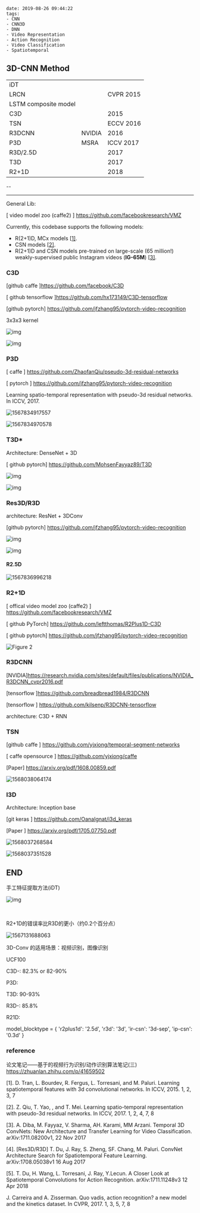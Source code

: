 ```
date: 2019-08-26 09:44:22
tags: 
- CNN 
- CNN3D
- DNN
- Video Representation
- Action Recognition
- Video Classification
- Spatiotemporal 
```

##  3D-CNN Method

|                      |        |           |
| -------------------- | ------ | --------- |
| iDT                  |        |           |
| LRCN                 |        | CVPR 2015 |
| LSTM composite model |        |           |
| C3D                  |        | 2015      |
| TSN                  |        | ECCV 2016 |
| R3DCNN               | NVIDIA | 2016      |
| P3D                  | MSRA   | ICCV 2017 |
| R3D/2.5D             |        | 2017      |
| T3D                  |        | 2017      |
| R2+1D                |        | 2018      |



<!-- more -->

--

----

General Lib:

[ video model zoo (caffe2) ] https://github.com/facebookresearch/VMZ

Currently, this codebase supports the following models:

- R(2+1)D, MCx models [[1\]](https://research.fb.com/wp-content/uploads/2018/04/a-closer-look-at-spatiotemporal-convolutions-for-action-recognition.pdf).
- CSN models [[2\]](https://arxiv.org/pdf/1904.02811.pdf).
- R(2+1)D and CSN models pre-trained on large-scale (65 million!) weakly-supervised public Instagram videos (**IG-65M**) [[3\]](https://research.fb.com/wp-content/uploads/2019/05/Large-scale-weakly-supervised-pre-training-for-video-action-recognition.pdf).

### C3D

[github caffe ]https://github.com/facebook/C3D

[ github tensorflow ]https://github.com/hx173149/C3D-tensorflow

[github pytorch] https://github.com/jfzhang95/pytorch-video-recognition

3x3x3 kernel

![img](CV_3D/v2-e51c8770654a1eb92f984e8cc2cf0cd8_hd.jpg)

![img](CV_3D/v2-5eda0b0b2967fba1d8b6f31f04ef9d49_hd.jpg)

### P3D

[ caffe ] https://github.com/ZhaofanQiu/pseudo-3d-residual-networks

[ pytorch ] https://github.com/jfzhang95/pytorch-video-recognition

Learning spatio-temporal representation with pseudo-3d residual networks. In ICCV, 2017.

![1567834917557](CV_3D/1567834917557.png)

![1567834970578](CV_3D/1567834970578.png)



### T3D*

Architecture: DenseNet + 3D

[ github pytorch] https://github.com/MohsenFayyaz89/T3D

![img](CV_3D/v2-b1d256a551911be85f445b16bdca5b5c_hd.jpg)

![img](CV_3D/v2-d24ee52c0f5ddc3bdf5614c52841692f_hd.jpg)

### Res3D/R3D

architecture:	ResNet + 3DConv

[github pytorch] https://github.com/jfzhang95/pytorch-video-recognition



![img](CV_3D/v2-e2dd2daf56bfc15d1b24fd0456258c3a_hd.jpg)

![img](CV_3D/v2-e0c6cb5e2b7022930f736d4d63a272a7_hd.jpg)

#### R2.5D

![1567836996218](CV_3D/1567836996218.png)

### R2+1D 

[ offical video model zoo (caffe2) ] https://github.com/facebookresearch/VMZ

[ github PyTorch] https://github.com/leftthomas/R2Plus1D-C3D

[ github pytorch] https://github.com/jfzhang95/pytorch-video-recognition

![Figure 2](CV_3D/closer_fig2-1567133357920.png)

### R3DCNN

[NVIDIA]https://research.nvidia.com/sites/default/files/publications/NVIDIA_R3DCNN_cvpr2016.pdf

[tensorflow ]https://github.com/breadbread1984/R3DCNN

[tensorflow ] https://github.com/kilsenp/R3DCNN-tensorflow

architecture: C3D + RNN



### TSN

[github caffe ] https://github.com/yjxiong/temporal-segment-networks

[ caffe opensource ] https://github.com/yjxiong/caffe

[Paper] https://arxiv.org/pdf/1608.00859.pdf

![1568038064174](CV_3D/1568038064174.png)



### I3D

Architecture: Inception base

[git keras ] https://github.com/OanaIgnat/i3d_keras

[Paper ] https://arxiv.org/pdf/1705.07750.pdf

![1568037268584](CV_3D/1568037268584.png)

![1568037351528](CV_3D/1568037351528.png)





## END



手工特征提取方法(iDT)

![img](CV_3D/v2-055d0ce473ca714d3ef68ce8c363f76b_hd.jpg)

​	





R2+1D的错误率比R3D的更小（约0.2个百分点）

![1567131688063](CV_3D/1567131688063.png)



3D-Conv 的适用场景：视频识别，图像识别

UCF100

C3D-:  82.3% or 82-90%

P3D:

T3D: 90-93%

R3D-: 85.8%

R21D: 

model_blocktype = {
    'r2plus1d': '2.5d',
    'r3d': '3d',
    'ir-csn': '3d-sep',
    'ip-csn': '0.3d'
}


### reference

论文笔记——基于的视频行为识别/动作识别算法笔记(三) https://zhuanlan.zhihu.com/p/41659502



[1]. D. Tran, L. Bourdev, R. Fergus, L. Torresani, and M. Paluri. Learning spatiotemporal features with 3d convolutional networks. In ICCV, 2015. 1, 2, 3, 7

[2]. Z. Qiu, T. Yao, , and T. Mei. Learning spatio-temporal representation with pseudo-3d residual networks. In ICCV, 2017. 1, 2, 4, 7, 8

[3]. A. Diba, M. Fayyaz, V. Sharma, AH. Karami, MM Arzani. Temporal 3D ConvNets: New Architecture and Transfer Learning for Video Classification. arXiv:1711.08200v1, 22 Nov 2017

[4]. [Res3D/R3D] T. Du, J. Ray, S. Zheng, SF. Chang, M. Paluri. ConvNet Architecture Search for Spatiotemporal Feature Learning. arXiv:1708.05038v1 16 Aug 2017

[5]. T. Du, H. Wang, L. Torresani, J. Ray, Y.Lecun. A Closer Look at Spatiotemporal Convolutions for Action Recognition. arXiv:1711.11248v3 12 Apr 2018



J. Carreira and A. Zisserman. Quo vadis, action recognition? a new model and the kinetics dataset. In CVPR, 2017. 1, 3, 5, 7, 8 

